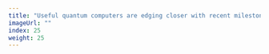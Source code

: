 ```yaml
---
title: "Useful quantum computers are edging closer with recent milestones"
imageUrl: ""
index: 25
weight: 25
---
```

